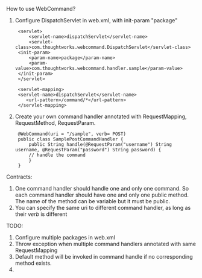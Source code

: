 How to use WebCommand?
1. Configure DispatchServlet in web.xml, with init-param "package"

        <servlet>
            <servlet-name>dispatchServlet</servlet-name>
            <servlet-class>com.thoughtworks.webcommand.DispatchServlet</servlet-class>
        <init-param>
            <param-name>package</param-name>
            <param-value>com.thoughtworks.webcommand.handler.sample</param-value>
        </init-param>
        </servlet>

        <servlet-mapping>
        <servlet-name>dispatchServlet</servlet-name>
           <url-pattern>/command/*</url-pattern>
        </servlet-mapping>

2. Create your own command handler annotated with RequestMapping, RequestMethod, RequestParam.

        @WebCommand(uri = "/sample", verb= POST)
        public class SamplePostCommandHandler {
            public String handle(@RequestParam("username") String username, @RequestParam("password") String password) {
            // handle the command
            }
        }

Contracts:

1. One command handler should handle one and only one command. So each command handler should have one and only one public method. The name of the method can be variable but it must be public.
2. You can specify the same uri to different command handler, as long as their _verb_ is different


TODO:
1. Configure multiple packages in web.xml
2. Throw exception when multiple command handlers annotated with same RequestMapping
3. Default method will be invoked in command handle if no corresponding method exists.
4.
